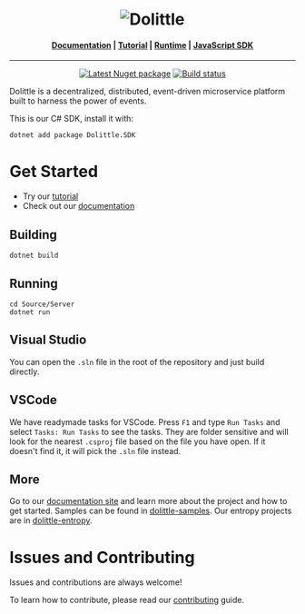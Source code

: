 <h1 align="center"><img src="https://raw.githubusercontent.com/dolittle/Runtime/master/Documentation/dolittle_negativ_horisontal_RGB.svg" alt="Dolittle"></h1>

<h4 align="center">
    <a href="https://dolittle.io">Documentation</a> |
    <a href="https://dolittle.io/docs/tutorials/getting_started/">Tutorial</a> |
    <a href="https://github.com/dolittle/Runtime">Runtime</a> |
    <a href="https://github.com/dolittle/JavaScript.SDK">JavaScript SDK</a>
</h4>

---

<p align="center">
    <a href="https://hub.docker.com/r/dolittle/runtime"><img src="https://img.shields.io/nuget/v/Dolittle.SDK?logo=Nuget" alt="Latest Nuget package"></a>
    <a href="https://github.com/dolittle/DotNET.SDK/workflows/.NET%20Library%20CI/CD/badge.svg)"><img src="https://github.com/dolittle/DotNET.SDK/workflows/.NET%20Library%20CI/CD/badge.svg" alt="Build status"></a>
</p>

Dolittle is a decentralized, distributed, event-driven microservice platform built to harness the power of events.

This is our C# SDK, install it with:
```shell
dotnet add package Dolittle.SDK 
```

# Get Started
- Try our [tutorial](https://dolittle.io/docs/tutorials/)
- Check out our [documentation](https://dolittle.io)


## Building
```shell
dotnet build
```

## Running
```shell
cd Source/Server
dotnet run
```

## Visual Studio

You can open the `.sln` file in the root of the repository and just build directly.

## VSCode

We have readymade tasks for VSCode. Press `F1` and type `Run Tasks` and select `Tasks: Run Tasks` to see the tasks.
They are folder sensitive and will look for the nearest `.csproj` file based on the file you have open.
If it doesn't find it, it will pick the `.sln` file instead.

## More

Go to our [documentation site](http://www.dolittle.io) and learn more about the project and how to get started.
Samples can be found in [dolittle-samples](https://github.com/Dolittle-Samples).
Our entropy projects are in [dolittle-entropy](https://github.com/Dolittle-Entropy).

# Issues and Contributing
Issues and contributions are always welcome!

To learn how to contribute, please read our [contributing](https://dolittle.io/docs/contributing/) guide.
